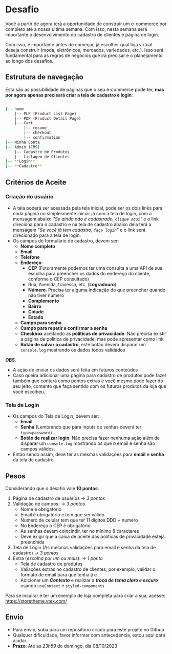 # Desafio

Você a partir de agora terá a oportunidade de construir um e-commerce por completo até a nossa ultima semana. Com isso, nesta semana será importante o desenvolvimento do cadastro de clientes e página de login.

Com isso, é importante antes de começar, já escolher qual loja virtual deseja construir (moda, eletrônicos, mercados, variedades, etc.). Isso será fundamental para as regras de negócios que irá precisar e o planejamento ao longo dos desafios.

## Estrutura de navegação

Esta são as possibilidade de páginas que o seu e-commerce pode ter, **mas por agora apenas precisará criar a tela de cadastro e login**:

```bash

|-- home
    |-- PLP (Product List Page)
    |-- PDP (Product Detail Page)
    |-- Cart
        |-- resume
        |-- checkout
        |-- confirmation
|-- Minha Conta
|-- Admin (CMS)
    |-- Cadastro de Produtos
    |-- Listagem de Clientes
|-- **Login**
|-- **Cadastro**

```

## Critérios de Aceite

### Criação do usuário

- A tela poderá ser acessada pela tela inicial, pode ser os dois links para cada página ou simplesmente iniciar já com a tela de login, com a mensagem abaixo _"Se ainda não é cadastrado, `clique aqui`"_ e o link direciona para o cadastro e na tela de cadastro abaixo dela terá a mensagem _"Se você já tem cadastro, `faça login`"_ e o link será direcionado para a tela de login.
- Os campos do formulário de cadastro, devem ser:
  - **Nome completo**
  - **Email**
  - **Telefone**
  - **Endereço**:
    - **CEP** (Futuramente podemos ter uma consulta a uma API de sua escolha para preencher os dados do endereço do cliente, conforme o CEP consultado)
    - Rua, Avenida, travessa, etc. (**Logradouro**)
    - **Número**. Precisa ter alguma indicação do que preencher quando não tiver número
    - **Complemento**
    - **Bairro**
    - **Cidade**
    - **Estado**
  - **Campo para senha**
  - **Campo para repetir e confirmar a senha**
  - **Checkbox** aceitando as **politicas de privacidade**. Não precisa existir a página de politica de privacidade, mas pode apresentar como link
  - **Botão de salvar o cadastro**, este botão deverá disparar um `console.log` mostrando os dados todos validados

***OBS***. 
- A ação de enviar os dados será feita em futuros conteúdos
- Caso queira adicionar uma página para cadastro de produtos pode fazer também que contará como pontos extras e você mesmo pode fazer do seu jeito, contanto que faça sentido com os futuros produtos da loja que você escolheu.

### Tela de Login

- Os campos do Tela de Login, devem ser:
  - **Email**
  - **Senha** (Lembrando que para inputs de senhas deverá ter `type=password`)
  - **Botão de realizar login**. Não precisa fazer nenhuma ação além de disparar um `console.log` mostrando os que o email e senha são campos válidos.
- Então sendo assim, deve ter as mesmas validações para **email** e **senha** da tela de cadastro

## Pesos

Considerando que o desafio vale **10 pontos**:

1. Página de cadastro de usuários _-> 3 pontos_
2. Validação de campos: _-> 3 pontos_
     - Nome é obrigatório
     - Email é obrigatório e tem que ser válido
     - Numero de celular tem que ter 11 digitos DDD + numero
     - No Endereço o CEP é obrigatório
     - As senhas devem coincindir, ter no mínimo 8 caracteres
     - Deve exigir que a caixa de aceite das politicas de privacidade esteja preenchida
3. Tela de Login (As mesmas validações para email e senha da tela de cadastro) _-> 3 pontos_
4. Extra (_escolha por um ou mais_): _-> 1 ponto_
     - Tela de cadastro de produtos 
     - Valiações extras no cadastro de clientes, por exemplo, validar o formato de email para que tenha `@` e `.`
     - Adicionar um ***Contexto*** e realizar a ***troca de tema claro e escuro*** usando `useContext` e `styled-components`

Para se inspirar e ter um exemplo de loja completa para criar a sua, acesse: <https://storetheme.vtex.com/>

## Envio

- Para envio, suba para um repositório criado para este projeto no Github
- Qualquer dificuldade, favor informar com antecedencia, estou aqui para ajudar.
- **Prazo**: Até as *23h59* do domingo, dia 08/10/2023
